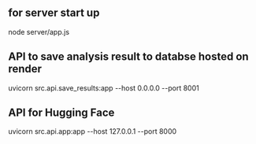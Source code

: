 ## for server start up
node server/app.js

## API to save analysis result to databse hosted on render
uvicorn src.api.save_results:app --host 0.0.0.0 --port 8001

## API for Hugging Face
uvicorn src.api.app:app --host 127.0.0.1 --port 8000

